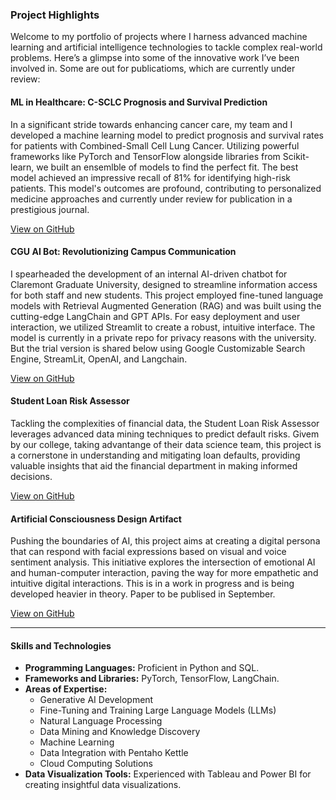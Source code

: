 ### Project Highlights

Welcome to my portfolio of projects where I harness advanced machine learning and artificial intelligence technologies to tackle complex real-world problems. Here’s a glimpse into some of the innovative work I’ve been involved in. Some are out for publicatioms, which are currently under review:

#### ML in Healthcare: C-SCLC Prognosis and Survival Prediction

In a significant stride towards enhancing cancer care, my team and I developed a machine learning model to predict prognosis and survival rates for patients with Combined-Small Cell Lung Cancer. Utilizing powerful frameworks like PyTorch and TensorFlow alongside libraries from Scikit-learn, we built an ensemlble of models to find the perfect fit. The best model achieved an impressive recall of 81% for identifying high-risk patients. This model's outcomes are profound, contributing to personalized medicine approaches and currently under review for publication in a prestigious journal.

[View on GitHub](https://github.com/Parzon/C-SCLC-PrognosisML)


#### CGU AI Bot: Revolutionizing Campus Communication

I spearheaded the development of an internal AI-driven chatbot for Claremont Graduate University, designed to streamline information access for both staff and new students. This project employed fine-tuned language models with Retrieval Augmented Generation (RAG) and was built using the cutting-edge LangChain and GPT APIs. For easy deployment and user interaction, we utilized Streamlit to create a robust, intuitive interface. The model is currently in a private repo for privacy reasons with the university. But the trial version is shared below using Google Customizable Search Engine, StreamLit, OpenAI, and Langchain. 

[View on GitHub](https://github.com/Parzon/CGU-AIChatbot)


#### Student Loan Risk Assessor

Tackling the complexities of financial data, the Student Loan Risk Assessor leverages advanced data mining techniques to predict default risks. Givem by our college, taking advantange of their data science team, this project is a cornerstone in understanding and mitigating loan defaults, providing valuable insights that aid the financial department in making informed decisions.

[View on GitHub](https://github.com/Parzon/StudentLoanRiskAsseser) 


#### Artificial Consciousness Design Artifact

Pushing the boundaries of AI, this project aims at creating a digital persona that can respond with facial expressions based on visual and voice sentiment analysis. This initiative explores the intersection of emotional AI and human-computer interaction, paving the way for more empathetic and intuitive digital interactions. This is in a work in progress and is being developed heavier in theory. Paper to be publised in September. 

[View on GitHub](https://github.com/Parzon/BabyClare)

---

#### Skills and Technologies

- **Programming Languages:** Proficient in Python and SQL.
- **Frameworks and Libraries:** PyTorch, TensorFlow, LangChain.
- **Areas of Expertise:**
  - Generative AI Development
  - Fine-Tuning and Training Large Language Models (LLMs)
  - Natural Language Processing
  - Data Mining and Knowledge Discovery
  - Machine Learning
  - Data Integration with Pentaho Kettle
  - Cloud Computing Solutions
- **Data Visualization Tools:** Experienced with Tableau and Power BI for creating insightful data visualizations.
